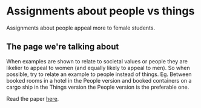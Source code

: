 # Assignments about people vs things

Assignments about people appeal more to female students. 

## The page we're talking about

When examples are shown to relate to societal values or people they are likelier to appeal to women (and equally likely to appeal to men). So when possible, try to relate an example to people instead of things. Eg. Between booked rooms in a hotel in the People version and booked containers on a cargo ship in the Things version the People version is the preferable one. 

Read the paper [here](https://dl.acm.org/doi/10.1145/3446871.3469761).

